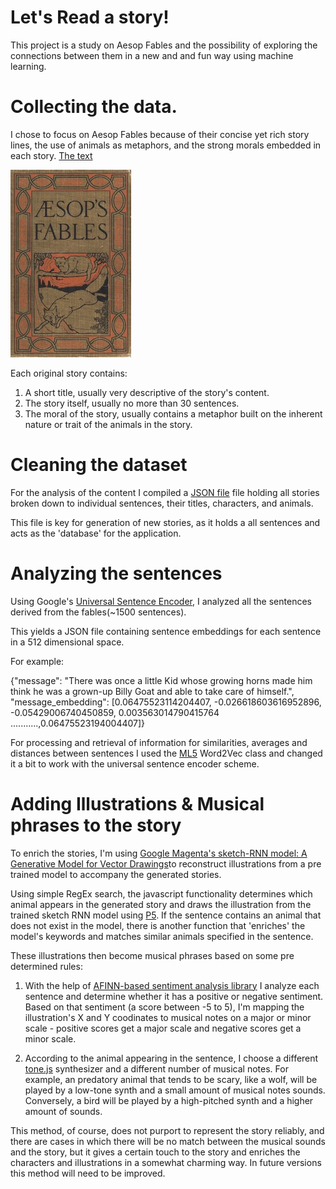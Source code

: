 # Let's Read a story!

This project is a study on Aesop Fables and the possibility of exploring the connections between them in a new and and fun way using machine learning.

# Collecting the data.

I chose to focus on Aesop Fables because of their concise yet rich story lines, the use of animals as metaphors, and the strong morals embedded in each story.
[The text](http://www.gutenberg.org/files/49010/49010-0.txt)

![Aesop Fables for kids](./images/fables.jpg)

Each original story contains:

1. A short title, usually very descriptive of the story's content.
2. The story itself, usually no more than 30 sentences.
3. The moral of the story, usually contains a metaphor built on the inherent nature or trait of the animals in the story.     

# Cleaning the dataset

For the analysis of the content I compiled a [JSON file](https://github.com/itayniv/aesop-fables-stories/blob/master/public/aesopFables.json) file holding all stories broken down to individual sentences, their titles, characters, and animals.

This file is key for generation of new stories, as it holds a all sentences and acts as the 'database' for the application.

# Analyzing the sentences

Using Google's [Universal Sentence Encoder](https://colab.research.google.com/github/tensorflow/hub/blob/master/examples/colab/semantic_similarity_with_tf_hub_universal_encoder.ipynb), I analyzed all the sentences derived from the fables(~1500 sentences).

This yields a JSON file containing sentence embeddings for each sentence in a 512 dimensional space.

For example:

{"message": "There was once a little Kid whose growing horns made him think he was a grown-up Billy Goat and able to take care of himself.", "message_embedding": [0.06475523114204407, -0.026618603616952896, -0.05429006740450859, 0.003563014790415764 ...........,0.06475523194004407]}


For processing and retrieval of information for similarities, averages and distances between sentences I used the [ML5](https://github.com/ml5js/ml5-library/blob/master/src/Word2vec/index.js) Word2Vec class and changed it a bit to work with the universal sentence encoder scheme.

# Adding Illustrations & Musical phrases to the story

To enrich the stories, I'm using [Google Magenta's sketch-RNN model: A Generative Model for Vector Drawings](https://github.com/tensorflow/magenta/tree/master/magenta/models/sketch_rnn)to reconstruct illustrations from a pre trained model to accompany the generated stories.

Using simple RegEx search, the javascript functionality determines which animal appears in the generated story and draws the illustration from the trained sketch RNN model using [P5](https://p5js.org/). If the sentence contains an animal that does not exist in the model, there is another function that 'enriches' the model's keywords and matches similar animals specified in the sentence.

These illustrations then become musical phrases based on some pre determined rules:

1. With the help of [AFINN-based sentiment analysis library](https://www.npmjs.com/package/sentiment) I analyze each sentence and determine whether it has a positive or negative sentiment. Based on that sentiment (a score between -5 to 5), I'm mapping the illustration's X and Y coodinates to musical notes on a major or minor scale - positive scores get a major scale and negative scores get a minor scale.

2. According to the animal appearing in the sentence, I choose a different [tone.js](https://tonejs.github.io/) synthesizer and a different number of musical notes. For example, an predatory animal that tends to be scary, like a wolf, will be played by a low-tone synth and a small amount of musical notes sounds. Conversely, a bird will be played by a high-pitched synth and a higher amount of sounds.

This method, of course, does not purport to represent the story reliably, and there are cases in which there will be no match between the musical sounds and the story, but it gives a certain touch to the story and enriches the characters and illustrations in a somewhat charming way. In future versions this method will need to be improved.
